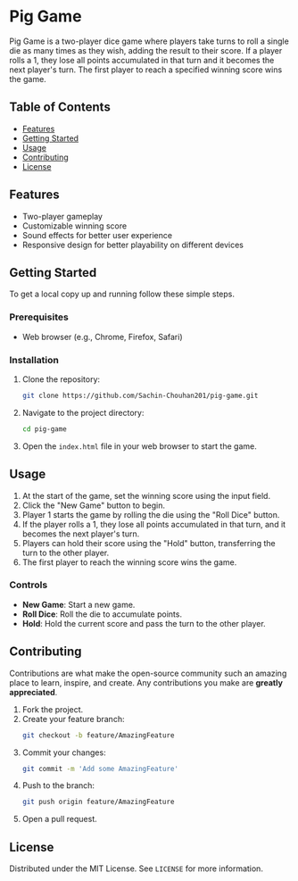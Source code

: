 # Pig Game

Pig Game is a two-player dice game where players take turns to roll a single die as many times as they wish, adding the result to their score. If a player rolls a 1, they lose all points accumulated in that turn and it becomes the next player's turn. The first player to reach a specified winning score wins the game.

## Table of Contents

- [Features](#features)
- [Getting Started](#getting-started)
- [Usage](#usage)
- [Contributing](#contributing)
- [License](#license)

## Features

- Two-player gameplay
- Customizable winning score
- Sound effects for better user experience
- Responsive design for better playability on different devices

## Getting Started

To get a local copy up and running follow these simple steps.

### Prerequisites

- Web browser (e.g., Chrome, Firefox, Safari)

### Installation

1. Clone the repository:
    ```sh
    git clone https://github.com/Sachin-Chouhan201/pig-game.git
    ```

2. Navigate to the project directory:
    ```sh
    cd pig-game
    ```

3. Open the `index.html` file in your web browser to start the game.

## Usage

1. At the start of the game, set the winning score using the input field.
2. Click the "New Game" button to begin.
3. Player 1 starts the game by rolling the die using the "Roll Dice" button.
4. If the player rolls a 1, they lose all points accumulated in that turn, and it becomes the next player's turn.
5. Players can hold their score using the "Hold" button, transferring the turn to the other player.
6. The first player to reach the winning score wins the game.

### Controls

- **New Game**: Start a new game.
- **Roll Dice**: Roll the die to accumulate points.
- **Hold**: Hold the current score and pass the turn to the other player.


## Contributing

Contributions are what make the open-source community such an amazing place to learn, inspire, and create. Any contributions you make are **greatly appreciated**.

1. Fork the project.
2. Create your feature branch:
    ```sh
    git checkout -b feature/AmazingFeature
    ```
3. Commit your changes:
    ```sh
    git commit -m 'Add some AmazingFeature'
    ```
4. Push to the branch:
    ```sh
    git push origin feature/AmazingFeature
    ```
5. Open a pull request.

## License

Distributed under the MIT License. See `LICENSE` for more information.